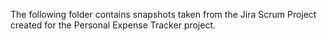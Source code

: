 The following folder contains snapshots taken from the Jira Scrum Project created for the Personal Expense Tracker project.
